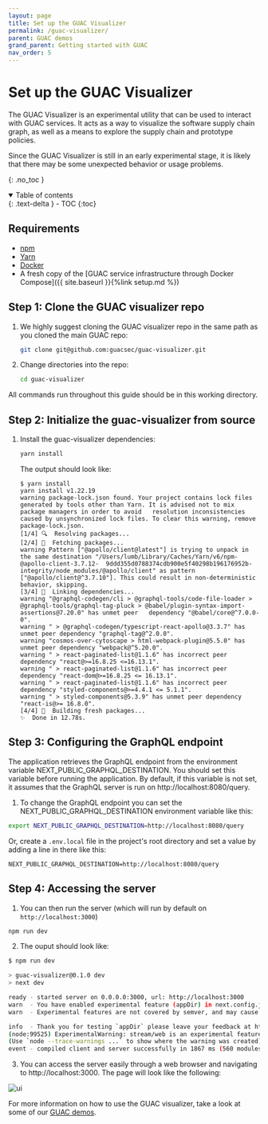 ```yaml
---
layout: page
title: Set up the GUAC Visualizer
permalink: /guac-visualizer/
parent: GUAC demos
grand_parent: Getting started with GUAC
nav_order: 5
---
```


# Set up the GUAC Visualizer

The GUAC Visualizer is an experimental utility that can be used to interact with
GUAC services. It acts as a way to visualize the software supply chain graph, as
well as a means to explore the supply chain and prototype policies.

Since the GUAC Visualizer is still in an early experimental stage, it is likely
that there may be some unexpected behavior or usage problems.

{: .no_toc }

<details open markdown="block">
  <summary>
    Table of contents
  </summary>
  {: .text-delta }
- TOC
{:toc}
</details>

## Requirements

- [npm](https://docs.npmjs.com/downloading-and-installing-node-js-and-npm)
- [Yarn](https://classic.yarnpkg.com/lang/en/docs/install/#mac-stable)
- [Docker](https://docs.docker.com/get-docker/)
- A fresh copy of the [GUAC service infrastructure through Docker
  Compose]({{ site.baseurl }}{%link setup.md %})

## Step 1: Clone the GUAC visualizer repo

1. We highly suggest cloning the GUAC visualizer repo in the same path as you
   cloned the main GUAC repo:

   ```bash
   git clone git@github.com:guacsec/guac-visualizer.git
   ```

2. Change directories into the repo:

   ```bash
   cd guac-visualizer
   ```

All commands run throughout this guide should be in this working directory.

## Step 2: Initialize the guac-visualizer from source

1. Install the guac-visualizer dependencies:

   ```bash
   yarn install
   ```

   The output should look like:

   ```
   $ yarn install
   yarn install v1.22.19
   warning package-lock.json found. Your project contains lock files generated by tools other than Yarn. It is advised not to mix package managers in order to avoid   resolution inconsistencies caused by unsynchronized lock files. To clear this warning, remove package-lock.json.
   [1/4] 🔍  Resolving packages...
   [2/4] 🚚  Fetching packages...
   warning Pattern ["@apollo/client@latest"] is trying to unpack in the same destination "/Users/lumb/Library/Caches/Yarn/v6/npm-@apollo-client-3.7.12-  9ddd355d0788374cdb900e5f40298b196176952b-integrity/node_modules/@apollo/client" as pattern ["@apollo/client@^3.7.10"]. This could result in non-deterministic
   behavior, skipping.
   [3/4] 🔗  Linking dependencies...
   warning "@graphql-codegen/cli > @graphql-tools/code-file-loader > @graphql-tools/graphql-tag-pluck > @babel/plugin-syntax-import-assertions@7.20.0" has unmet peer   dependency "@babel/core@^7.0.0-0".
   warning " > @graphql-codegen/typescript-react-apollo@3.3.7" has unmet peer dependency "graphql-tag@^2.0.0".
   warning "cosmos-over-cytoscape > html-webpack-plugin@5.5.0" has unmet peer dependency "webpack@^5.20.0".
   warning " > react-paginated-list@1.1.6" has incorrect peer dependency "react@>=16.8.25 <=16.13.1".
   warning " > react-paginated-list@1.1.6" has incorrect peer dependency "react-dom@>=16.8.25 <= 16.13.1".
   warning " > react-paginated-list@1.1.6" has incorrect peer dependency "styled-components@>=4.4.1 <= 5.1.1".
   warning " > styled-components@5.3.9" has unmet peer dependency "react-is@>= 16.8.0".
   [4/4] 🔨  Building fresh packages...
   ✨  Done in 12.78s.
   ```

## Step 3: Configuring the GraphQL endpoint

The application retrieves the GraphQL endpoint from the environment variable NEXT_PUBLIC_GRAPHQL_DESTINATION. You should set this variable before running the application. By default, if this variable is not set, it assumes that the GraphQL server is run on http://localhost:8080/query.

1. To change the GraphQL endpoint you can set the NEXT_PUBLIC_GRAPHQL_DESTINATION environment variable like this:

```bash
export NEXT_PUBLIC_GRAPHQL_DESTINATION=http://localhost:8080/query
```

Or, create a `.env.local` file in the project's root directory and set a value by adding a line in there like this:

```
NEXT_PUBLIC_GRAPHQL_DESTINATION=http://localhost:8080/query
```

## Step 4: Accessing the server

1. You can then run the server (which will run by default on
   `http://localhost:3000`)

```bash
npm run dev
```

2. The ouput should look like:

```bash
$ npm run dev

> guac-visualizer@0.1.0 dev
> next dev

ready - started server on 0.0.0.0:3000, url: http://localhost:3000
warn  - You have enabled experimental feature (appDir) in next.config.js.
warn  - Experimental features are not covered by semver, and may cause unexpected or broken application behavior. Use at your own risk.

info  - Thank you for testing `appDir` please leave your feedback at https://nextjs.link/app-feedback
(node:99525) ExperimentalWarning: stream/web is an experimental feature. This feature could change at any time
(Use `node --trace-warnings ...` to show where the warning was created)
event - compiled client and server successfully in 1867 ms (560 modules)
```

3. You can access the server easily through a web browser and navigating to
   http://localhost:3000. The page will look like the following:

![ui](https://user-images.githubusercontent.com/3060102/233406051-486f4f88-2779-4abf-9d5f-adb98bf51c3a.png)

For more information on how to use the GUAC visualizer, take a look at some of
our [GUAC demos](https://github.com/guacsec/guac/blob/main/demos/).
